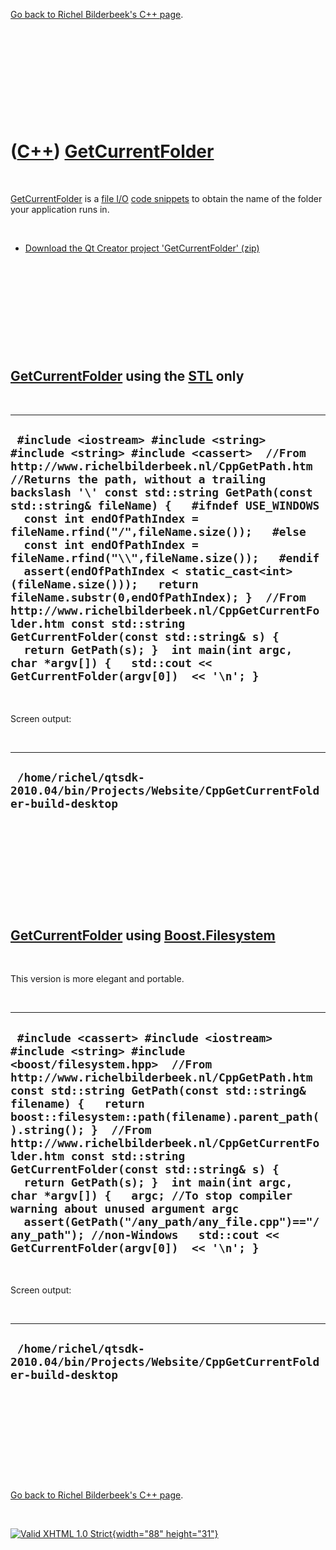 

[Go back to Richel Bilderbeek's C++ page](Cpp.htm).

 

 

 

 

 

([C++](Cpp.htm)) [GetCurrentFolder](CppGetCurrentFolder.htm)
============================================================

 

[GetCurrentFolder](CppGetCurrentFolder.htm) is a [file
I/O](CppFileIo.htm) [code snippets](CppCodeSnippets.htm) to obtain the
name of the folder your application runs in.

 

-   [Download the Qt Creator project
    'GetCurrentFolder' (zip)](CppGetCurrentFolder.zip)

 

 

 

 

 

[GetCurrentFolder](CppGetCurrentFolder.htm) using the [STL](CppStl.htm) only
----------------------------------------------------------------------------

 

  --------------------------------------------------------------------------------------------------------------------------------------------------------------------------------------------------------------------------------------------------------------------------------------------------------------------------------------------------------------------------------------------------------------------------------------------------------------------------------------------------------------------------------------------------------------------------------------------------------------------------------------------------------------------------------------------------------------------------------------------------------------------------------------
  ` #include <iostream> #include <string>  #include <string> #include <cassert>  //From http://www.richelbilderbeek.nl/CppGetPath.htm //Returns the path, without a trailing backslash '\' const std::string GetPath(const std::string& fileName) {   #ifndef USE_WINDOWS   const int endOfPathIndex = fileName.rfind("/",fileName.size());   #else   const int endOfPathIndex = fileName.rfind("\\",fileName.size());   #endif   assert(endOfPathIndex < static_cast<int>(fileName.size()));   return fileName.substr(0,endOfPathIndex); }  //From http://www.richelbilderbeek.nl/CppGetCurrentFolder.htm const std::string GetCurrentFolder(const std::string& s) {   return GetPath(s); }  int main(int argc, char *argv[]) {   std::cout << GetCurrentFolder(argv[0])  << '\n'; }`
  --------------------------------------------------------------------------------------------------------------------------------------------------------------------------------------------------------------------------------------------------------------------------------------------------------------------------------------------------------------------------------------------------------------------------------------------------------------------------------------------------------------------------------------------------------------------------------------------------------------------------------------------------------------------------------------------------------------------------------------------------------------------------------------

 

Screen output:

 

  --------------------------------------------------------------------------------------
  ` /home/richel/qtsdk-2010.04/bin/Projects/Website/CppGetCurrentFolder-build-desktop`
  --------------------------------------------------------------------------------------

 

 

 

 

 

[GetCurrentFolder](CppGetCurrentFolder.htm) using [Boost.Filesystem](CppFilesystem.htm)
---------------------------------------------------------------------------------------

 

This version is more elegant and portable.

 

  -----------------------------------------------------------------------------------------------------------------------------------------------------------------------------------------------------------------------------------------------------------------------------------------------------------------------------------------------------------------------------------------------------------------------------------------------------------------------------------------------------------------------------------------------------------------------------------------------------------------------------------------------------------------
  ` #include <cassert> #include <iostream> #include <string> #include <boost/filesystem.hpp>  //From http://www.richelbilderbeek.nl/CppGetPath.htm const std::string GetPath(const std::string& filename) {   return boost::filesystem::path(filename).parent_path().string(); }  //From http://www.richelbilderbeek.nl/CppGetCurrentFolder.htm const std::string GetCurrentFolder(const std::string& s) {   return GetPath(s); }  int main(int argc, char *argv[]) {   argc; //To stop compiler warning about unused argument argc   assert(GetPath("/any_path/any_file.cpp")=="/any_path"); //non-Windows   std::cout << GetCurrentFolder(argv[0])  << '\n'; }`
  -----------------------------------------------------------------------------------------------------------------------------------------------------------------------------------------------------------------------------------------------------------------------------------------------------------------------------------------------------------------------------------------------------------------------------------------------------------------------------------------------------------------------------------------------------------------------------------------------------------------------------------------------------------------

 

Screen output:

 

  --------------------------------------------------------------------------------------
  ` /home/richel/qtsdk-2010.04/bin/Projects/Website/CppGetCurrentFolder-build-desktop`
  --------------------------------------------------------------------------------------

 

 

 

 

 

[Go back to Richel Bilderbeek's C++ page](Cpp.htm).



 

[![Valid XHTML 1.0 Strict](valid-xhtml10.png){width="88"
height="31"}](http://validator.w3.org/check?uri=referer)
